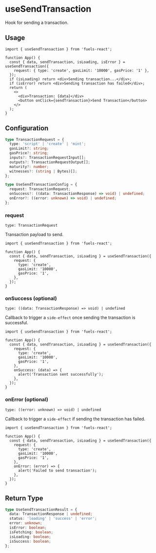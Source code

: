 # useSendTransaction

Hook for sending a transaction.

## Usage

```tsx
import { useSendTransaction } from 'fuels-react';

function App() {
  const { data, sendTransaction, isLoading, isError } = useSendTransaction({
    request: { type: 'create', gasLimit: '10000', gasPrice: '1' },
  });
  if (isLoading) return <div>Sending transaction...</div>;
  if (isError) return <div>Sending transaction has failed</div>;
  return (
    <>
      <div>Transaction: {data}</div>
      <button onClick={sendTransaction}>Send Transaction</button>
    </>
  );
}
```

## Configuration

```ts
type TransactionRequest = {
  type: 'script' | 'create' | 'mint';
  gasLimit?: string;
  gasPrice?: string;
  inputs?: TransactionRequestInput[];
  outputs?: TransactionRequestOutput[];
  maturity?: number;
  witnesses?: (string | Bytes)[];
};

type UseSendTransactionConfig = {
  request: TransactionRequest;
  onSuccess?: ((data: TransactionResponse) => void) | undefined;
  onError?: ((error: unknown) => void) | undefined;
};
```

### request

`type: TransactionRequest`

Transaction payload to send.

```tsx {5-9}
import { useSendTransaction } from 'fuels-react';

function App() {
  const { data, sendTransaction, isLoading } = useSendTransaction({
    request: {
      type: 'create',
      gasLimit: '10000',
      gasPrice: '1',
    },
  });
}
```

### onSuccess (optional)

`type: ((data: TransactionResponse) => void) | undefined`

Callback to trigger a `side-effect` once sending the transaction is successful.

```tsx {10-12}
import { useSendTransaction } from 'fuels-react';

function App() {
  const { data, sendTransaction, isLoading } = useSendTransaction({
    request: {
      type: 'create',
      gasLimit: '10000',
      gasPrice: '1',
    },
    onSuccess: (data) => {
      alert('Transaction sent successfully');
    },
  });
}
```

### onError (optional)

`type: ((error: unknown) => void) | undefined`

Callback to trigger a `side-effect` if sending the transaction has failed.

```tsx {10-12}
import { useSendTransaction } from 'fuels-react';

function App() {
  const { data, sendTransaction, isLoading } = useSendTransaction({
    request: {
      type: 'create',
      gasLimit: '10000',
      gasPrice: '1',
    },
    onError: (error) => {
      alert('Failed to send transaction');
    },
  });
}
```

## Return Type

```ts
type UseSendTransactionResult = {
  data: TransactionResponse | undefined;
  status: 'loading' | 'success' | 'error';
  error: unknown;
  isError: boolean;
  isFetching: boolean;
  isLoading: boolean;
  isSuccess: boolean;
};
```
